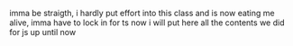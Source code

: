 imma be straigth, i hardly put effort into this class and is now eating me alive, imma have to lock in for ts now
i will put here all the contents we did for js up until now